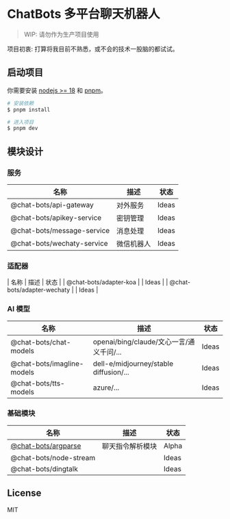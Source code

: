 # ChatBots 多平台聊天机器人

> WIP: 请勿作为生产项目使用

项目初衷: 打算将我目前不熟悉，或不会的技术一股脑的都试试。

## 启动项目

你需要安装 [nodejs >= 18](https://nodejs.org) 和 [pnpm](https://pnpm.io/)。

```bash
# 安装依赖
$ pnpm install

# 进入项目
$ pnpm dev
```

## 模块设计

### 服务

| 名称                       | 描述       | 状态  |
| -------------------------- | ---------- | ----- |
| @chat-bots/api-gateway     | 对外服务   | Ideas |
| @chat-bots/apikey-service  | 密钥管理   | Ideas |
| @chat-bots/message-service | 消息处理   | Ideas |
| @chat-bots/wechaty-service | 微信机器人 | Ideas |

### 适配器

| 名称 | 描述 | 状态 |
| @chat-bots/adapter-koa | | Ideas |
| @chat-bots/adapter-wechaty | | Ideas |

### AI 模型

| 名称                       | 描述                                     | 状态  |
| -------------------------- | ---------------------------------------- | ----- |
| @chat-bots/chat-models     | openai/bing/claude/文心一言/通义千问/... | Ideas |
| @chat-bots/imagline-models | dell-e/midjourney/stable diffusion/...   | Ideas |
| @chat-bots/tts-models      | azure/...                                | Ideas |

### 基础模块

| 名称                                                 | 描述             | 状态  |
| ---------------------------------------------------- | ---------------- | ----- |
| [@chat-bots/argparse](./packages/argparse/README.md) | 聊天指令解析模块 | Alpha |
| @chat-bots/node-stream                               |                  | Ideas |
| @chat-bots/dingtalk                                  |                  | Ideas |

## License

MIT
